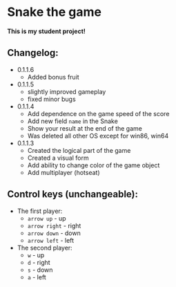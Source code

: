 # Snake the game
**This is my student project!**
## Changelog:
- 0.1.1.6
    - Added bonus fruit
- 0.1.1.5
    - slightly improved gameplay
    - fixed minor bugs
- 0.1.1.4
    - Add dependence on the game speed of the score
    - Add new field `name` in the Snake
    - Show your result at the end of the game
    - Was deleted all other OS except for win86, win64
- 0.1.1.3
    - Created the logical part of the game
    - Created a visual form
    - Add ability to change color of the game object
    - Add multiplayer (hotseat)

## Control keys (unchangeable):
- The first player:
    - `arrow up` - up
    - `arrow right` - right
    - `arrow down` - down
    - `arrow left` - left
- The second player:
    - `w` - up
    - `d` - right
    - `s` - down
    - `a` - left